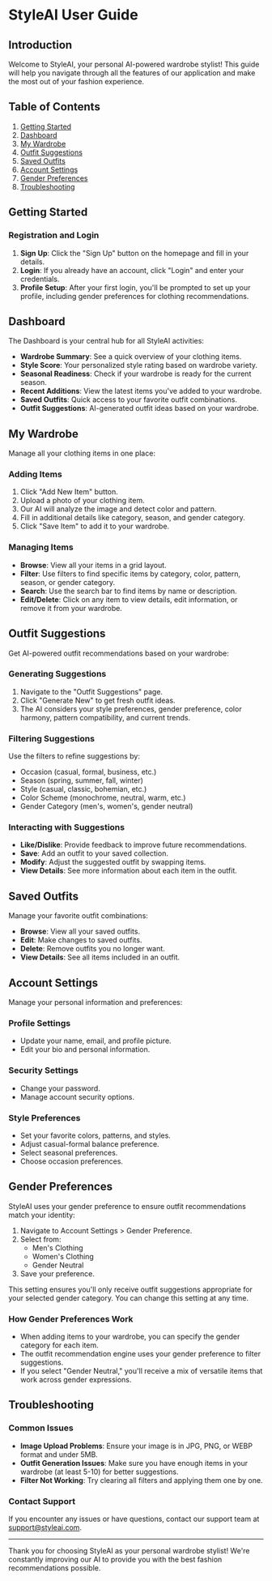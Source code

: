 # StyleAI User Guide

## Introduction

Welcome to StyleAI, your personal AI-powered wardrobe stylist! This guide will help you navigate through all the features of our application and make the most out of your fashion experience.

## Table of Contents

1. [Getting Started](#getting-started)
2. [Dashboard](#dashboard)
3. [My Wardrobe](#my-wardrobe)
4. [Outfit Suggestions](#outfit-suggestions)
5. [Saved Outfits](#saved-outfits)
6. [Account Settings](#account-settings)
7. [Gender Preferences](#gender-preferences)
8. [Troubleshooting](#troubleshooting)

## Getting Started

### Registration and Login

1. **Sign Up**: Click the "Sign Up" button on the homepage and fill in your details.
2. **Login**: If you already have an account, click "Login" and enter your credentials.
3. **Profile Setup**: After your first login, you'll be prompted to set up your profile, including gender preferences for clothing recommendations.

## Dashboard

The Dashboard is your central hub for all StyleAI activities:

- **Wardrobe Summary**: See a quick overview of your clothing items.
- **Style Score**: Your personalized style rating based on wardrobe variety.
- **Seasonal Readiness**: Check if your wardrobe is ready for the current season.
- **Recent Additions**: View the latest items you've added to your wardrobe.
- **Saved Outfits**: Quick access to your favorite outfit combinations.
- **Outfit Suggestions**: AI-generated outfit ideas based on your wardrobe.

## My Wardrobe

Manage all your clothing items in one place:

### Adding Items

1. Click "Add New Item" button.
2. Upload a photo of your clothing item.
3. Our AI will analyze the image and detect color and pattern.
4. Fill in additional details like category, season, and gender category.
5. Click "Save Item" to add it to your wardrobe.

### Managing Items

- **Browse**: View all your items in a grid layout.
- **Filter**: Use filters to find specific items by category, color, pattern, season, or gender category.
- **Search**: Use the search bar to find items by name or description.
- **Edit/Delete**: Click on any item to view details, edit information, or remove it from your wardrobe.

## Outfit Suggestions

Get AI-powered outfit recommendations based on your wardrobe:

### Generating Suggestions

1. Navigate to the "Outfit Suggestions" page.
2. Click "Generate New" to get fresh outfit ideas.
3. The AI considers your style preferences, gender preference, color harmony, pattern compatibility, and current trends.

### Filtering Suggestions

Use the filters to refine suggestions by:
- Occasion (casual, formal, business, etc.)
- Season (spring, summer, fall, winter)
- Style (casual, classic, bohemian, etc.)
- Color Scheme (monochrome, neutral, warm, etc.)
- Gender Category (men's, women's, gender neutral)

### Interacting with Suggestions

- **Like/Dislike**: Provide feedback to improve future recommendations.
- **Save**: Add an outfit to your saved collection.
- **Modify**: Adjust the suggested outfit by swapping items.
- **View Details**: See more information about each item in the outfit.

## Saved Outfits

Manage your favorite outfit combinations:

- **Browse**: View all your saved outfits.
- **Edit**: Make changes to saved outfits.
- **Delete**: Remove outfits you no longer want.
- **View Details**: See all items included in an outfit.

## Account Settings

Manage your personal information and preferences:

### Profile Settings

- Update your name, email, and profile picture.
- Edit your bio and personal information.

### Security Settings

- Change your password.
- Manage account security options.

### Style Preferences

- Set your favorite colors, patterns, and styles.
- Adjust casual-formal balance preference.
- Select seasonal preferences.
- Choose occasion preferences.

## Gender Preferences

StyleAI uses your gender preference to ensure outfit recommendations match your identity:

1. Navigate to Account Settings > Gender Preference.
2. Select from:
   - Men's Clothing
   - Women's Clothing
   - Gender Neutral
3. Save your preference.

This setting ensures you'll only receive outfit suggestions appropriate for your selected gender category. You can change this setting at any time.

### How Gender Preferences Work

- When adding items to your wardrobe, you can specify the gender category for each item.
- The outfit recommendation engine uses your gender preference to filter suggestions.
- If you select "Gender Neutral," you'll receive a mix of versatile items that work across gender expressions.

## Troubleshooting

### Common Issues

- **Image Upload Problems**: Ensure your image is in JPG, PNG, or WEBP format and under 5MB.
- **Outfit Generation Issues**: Make sure you have enough items in your wardrobe (at least 5-10) for better suggestions.
- **Filter Not Working**: Try clearing all filters and applying them one by one.

### Contact Support

If you encounter any issues or have questions, contact our support team at support@styleai.com.

---

Thank you for choosing StyleAI as your personal wardrobe stylist! We're constantly improving our AI to provide you with the best fashion recommendations possible.
